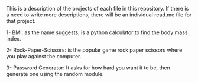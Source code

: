 This is a description of the projects of each file in this repository. If there is a need to write more descriptions, there will be an individual read.me file for that project.

1- BMI: as the name suggests, is a python calculator to find the body mass 
index.

2- Rock-Paper-Scissors: is the popular game rock paper scissors where you 
play against the computer.

3- Password Generator: It asks for how hard you want it to be, then 
generate one using the random module. 



